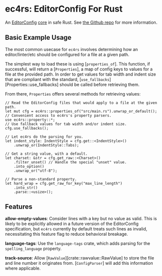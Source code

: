 # ec4rs: EditorConfig For Rust

An
[EditorConfig](https://editorconfig.org/)
[core](https://editorconfig-specification.readthedocs.io/#terminology)
in safe Rust.
See [the Github repo](https://github.com/TheDaemoness/ec4rs)
for more information.

## Basic Example Usage

The most common usecase for `ec4rs` involves
determining how an editor/linter/etc should be configured
for a file at a given path.

The simplest way to load these is using [`properties_of`].
This function, if successful, will return a [`Properties`],
a map of config keys to values for a file at the provided path.
In order to get values for tab width and indent size that are compliant
with the standard, [`use_fallbacks`][Properties::use_fallbacks]
should be called before retrieving them.

From there, `Properties` offers several methods for retrieving values:

```
// Read the EditorConfig files that would apply to a file at the given path.
let mut cfg = ec4rs::properties_of("src/main.rs").unwrap_or_default();
// Convenient access to ec4rs's property parsers.
use ec4rs::property::*;
// Use fallback values for tab width and/or indent size.
cfg.use_fallbacks();

// Let ec4rs do the parsing for you.
let indent_style: IndentStyle = cfg.get::<IndentStyle>()
    .unwrap_or(IndentStyle::Tabs);

// Get a string value, with a default.
let charset: &str = cfg.get_raw::<Charset>()
    .filter_unset() // Handle the special "unset" value.
    .into_option()
    .unwrap_or("utf-8");

// Parse a non-standard property.
let hard_wrap = cfg.get_raw_for_key("max_line_length")
    .into_str()
    .parse::<usize>();
```

## Features

**allow-empty-values**: Consider lines with a key but no value as valid.
This is likely to be explicitly allowed in a future version of the
EditorConfig specification, but `ec4rs` currently by default treats such lines
as invalid, necessitating this feature flag to reduce behavioral breakage.

**language-tags**: Use the `language-tags` crate, which adds parsing for the
`spelling_language` property.

**track-source**: Allow [`RawValue`][crate::rawvalue::RawValue]
to store the file and line number it originates from.
[`ConfigParser`] will add this information where applicable.
